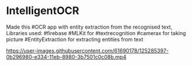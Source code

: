 # IntelligentOCR

Made this #OCR app with entity extraction from the recognised text,
Libraries used:
#firebase #MLKit for #textrecognition
#camerax for taking picture
#EntityExtraction for extracting entities from text



https://user-images.githubusercontent.com/61690178/125285397-0b296980-e334-11eb-8980-3b7501c0c08b.mp4


